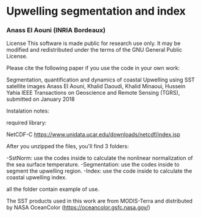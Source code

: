 # Upwelling segmentation and index

### Anass El Aouni (INRIA Bordeaux)


License This software is made public for research use only. It may be modified and redistributed under the terms of the GNU General Public License.

Please cite the following paper if you use the code in your own work:

Segmentation, quantification and dynamics of coastal Upwelling using SST satellite images
Anass El Aouni, Khalid Daoudi, Khalid Minaoui, Hussein Yahia
IEEE Transactions on Geoscience and Remote Sensing (TGRS), submitted on January 2018


Instalation notes:

required library:

NetCDF-C https://www.unidata.ucar.edu/downloads/netcdf/index.jsp


After you unzipped the files, you'll find 3 folders:

-SstNorm: use the codes inside to calculate the nonlinear normalization of the sea surface temperature.
-Segmentation: use the codes inside to segment the upwelling region.
-Index: use the code inside to calculate the coastal upwelling index.

all the folder contain example of use. 


The SST products used in this work are from MODIS-Terra and distributed by NASA OceanColor (https://oceancolor.gsfc.nasa.gov/)
